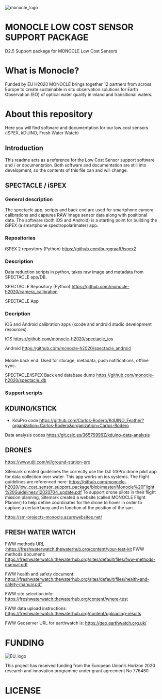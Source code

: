 ![monocle_logo](https://monocle-h2020.eu/getattachment/Resources/MONOCLE_LOGO_-_Grey_with_text_-_2000px.png)


# MONOCLE LOW COST SENSOR SUPPORT PACKAGE
D2.5 Support package for MONOCLE Low Cost Sensors

# What is Monocle?

Funded by EU H2020 MONOCLE brings together 12 partners from across Europe to create sustainable in situ observation solutions for Earth Observation (EO) of optical water quality in inland and transitional waters.


# About this repository


Here you will find software and documentation for our low cost sensors (iSPEX, kDUINO, Fresh Water Watch)


## Introduction
This readme acts as a reference for the Low Cost Sensor support software and / or documentation. Both software and documentation are still into development, so
the contents of this file can and will change.


## SPECTACLE / iSPEX

### General description
The spectacle app, scripts and back end are used for smartphone camera calibrations and captures RAW image sensor data along with positional data. The software (both iOS and Android) is a starting point for building the iSPEX (a smartphone spectropolarimater) app.


### Repositories
iSPEX 2 repository (Python)
https://github.com/burggraaff/ispex2

### Description 
Data reduction scripts in python, takes raw image and metadata from SPECTACLE app/DB.


SPECTACLE Repository (Python)
https://github.com/monocle-h2020/camera_calibration

SPECTACLE App
### Decription
iOS and Android calibration apps (xcode and android studio development resources). 



IOS
https://github.com/monocle-h2020/spectacle_ios

Android
https://github.com/monocle-h2020/spectacle_android


###
Mobile back end. Used for storage, metadata, push notifications, offline sync.

SPECTACLE/iSPEX Back end database dump
https://github.com/monocle-h2020/spectacle_db


### Support scripts 


## KDUINO/KSTICK





- KduPro code
https://github.com/Carlos-Rodero/KdUINO_Feather?organization=Carlos-Rodero&organization=Carlos-Rodero

 Data analysis codes 
https://git.csic.es/36579996Z/kduino-data-analysis 


## DRONES

https://www.dji.com/nl/ground-station-pro

 Sitemark created guidelines the correctly use the DJI GSPro drone pilot app for data collection over water. This app works on ios systems. The flight guidelines are referenced here: https://github.com/monocle-h2020/low_cost_sensor_support_package/blob/master/Monocle%20Flight%20Guidelinesv12020704_update.pdf
To support drone pilots in their flight mission planning, Sitemark  created a website (called MONOCLE Flight Planner) to help define coordinates for the drone to hover in order to capture a certain buoy and in function of the position of the sun.

https://sm-projects-monocle.azurewebsites.net/



## FRESH WATER WATCH




FWW methods URL :https://freshwaterwatch.thewaterhub.org/content/your-test-kit
FWW methods document: https://freshwaterwatch.thewaterhub.org/sites/default/files/fww-methods-manual.pdf
 
FWW health and safety document: https://freshwaterwatch.thewaterhub.org/sites/default/files/health-and-safety-manual.pdf
 
FWW site selection info: https://freshwaterwatch.thewaterhub.org/content/where-test
 
FWW data upload instructions: https://freshwaterwatch.thewaterhub.org/content/uploading-results
 
FWW Geoserver URL for earthwatch is: https://geo.earthwatch.org.uk/

# FUNDING

![EU_logo](https://ec.europa.eu/easme/sites/easme-site/files/euflag.png)

This project has received funding from the European Union’s Horizon 2020 research and innovation programme under grant agreement No 776480


# LICENSE


